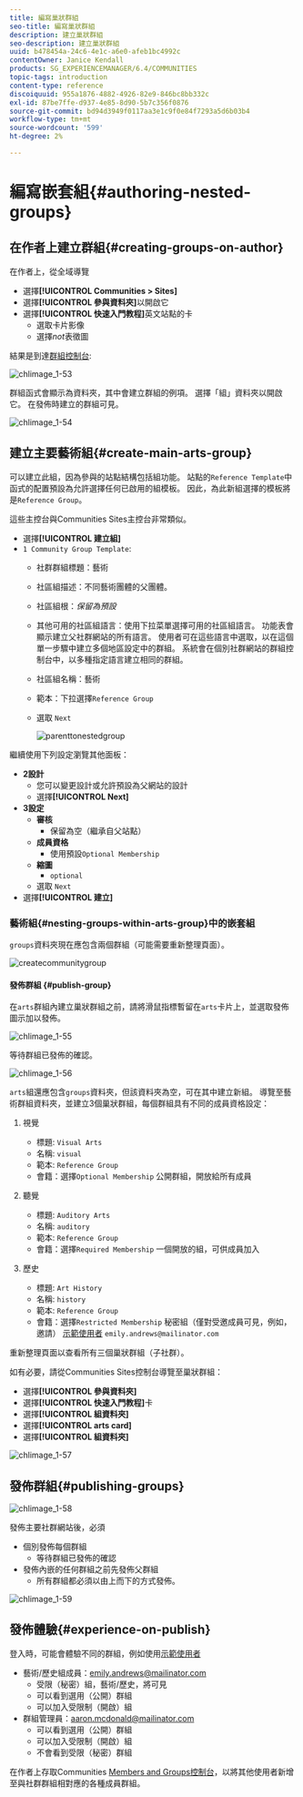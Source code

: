 ```yaml
---
title: 編寫巢狀群組
seo-title: 編寫巢狀群組
description: 建立巢狀群組
seo-description: 建立巢狀群組
uuid: b478454a-24c6-4e1c-a6e0-afeb1bc4992c
contentOwner: Janice Kendall
products: SG_EXPERIENCEMANAGER/6.4/COMMUNITIES
topic-tags: introduction
content-type: reference
discoiquuid: 955a1876-4882-4926-82e9-846bc8bb332c
exl-id: 87be7ffe-d937-4e85-8d90-5b7c356f0876
source-git-commit: bd94d3949f0117aa3e1c9f0e84f7293a5d6b03b4
workflow-type: tm+mt
source-wordcount: '599'
ht-degree: 2%

---
```


# 編寫嵌套組{#authoring-nested-groups}

## 在作者上建立群組{#creating-groups-on-author}

在作者上，從全域導覽

* 選擇&#x200B;**[!UICONTROL Communities > Sites]**
* 選擇&#x200B;**[!UICONTROL 參與資料夾]**&#x200B;以開啟它
* 選擇&#x200B;**[!UICONTROL 快速入門教程]**&#x200B;英文站點的卡
   * 選取卡片影像
   * 選擇&#x200B;*not*&#x200B;表徵圖

結果是到達[群組控制台](groups.md):

![chlimage_1-53](assets/chlimage_1-53.png)

群組函式會顯示為資料夾，其中會建立群組的例項。 選擇「組」資料夾以開啟它。 在發佈時建立的群組可見。

![chlimage_1-54](assets/chlimage_1-54.png)

## 建立主要藝術組{#create-main-arts-group}

可以建立此組，因為參與的站點結構包括組功能。 站點的`Reference Template`中函式的配置預設為允許選擇任何已啟用的組模板。 因此，為此新組選擇的模板將是`Reference Group`。

這些主控台與Communities Sites主控台非常類似。

* 選擇&#x200B;**[!UICONTROL 建立組]**
* `1 Community Group Template`:
   * 社群群組標題：藝術
   * 社區組描述：不同藝術團體的父團體。
   * 社區組根：*保留為預設*
   * 其他可用的社區組語言：使用下拉菜單選擇可用的社區組語言。 功能表會顯示建立父社群網站的所有語言。 使用者可在這些語言中選取，以在這個單一步驟中建立多個地區設定中的群組。 系統會在個別社群網站的群組控制台中，以多種指定語言建立相同的群組。
   * 社區組名稱：藝術
   * 範本：下拉選擇`Reference Group`
   * 選取 `Next`

      ![parenttonestedgroup](assets/parenttonestedgroup.png)

繼續使用下列設定瀏覽其他面板：

* **2設計**
   * 您可以變更設計或允許預設為父網站的設計
   * 選擇&#x200B;**[!UICONTROL Next]**
* **3設定**
   * **審核**
      * 保留為空（繼承自父站點）
   * **成員資格**
      * 使用預設`Optional Membership`
   * **縮圖**
      * `optional`
   * 選取 `Next`
* 選擇&#x200B;**[!UICONTROL 建立]**

### 藝術組{#nesting-groups-within-arts-group}中的嵌套組

`groups`資料夾現在應包含兩個群組（可能需要重新整理頁面）。

![createcommunitygroup](assets/createcommunitygroup.png)

#### 發佈群組 {#publish-group}

在`arts`群組內建立巢狀群組之前，請將滑鼠指標暫留在`arts`卡片上，並選取發佈圖示加以發佈。

![chlimage_1-55](assets/chlimage_1-55.png)

等待群組已發佈的確認。

![chlimage_1-56](assets/chlimage_1-56.png)

`arts`組還應包含`groups`資料夾，但該資料夾為空，可在其中建立新組。 導覽至藝術群組資料夾，並建立3個巢狀群組，每個群組具有不同的成員資格設定：

1. 視覺
   * 標題: `Visual Arts`
   * 名稱: `visual`
   * 範本: `Reference Group`
   * 會籍：選擇`Optional Membership`
公開群組，開放給所有成員
1. 聽覺
   * 標題: `Auditory Arts`
   * 名稱: `auditory`
   * 範本: `Reference Group`
   * 會籍：選擇`Required Membership`
一個開放的組，可供成員加入

1. 歷史

   * 標題: `Art History`
   * 名稱: `history`
   * 範本: `Reference Group`
   * 會籍：選擇`Restricted Membership`
秘密組（僅對受邀成員可見，例如，邀請） 
[示範使用者](tutorials.md#demo-users) `emily.andrews@mailinator.com`

重新整理頁面以查看所有三個巢狀群組（子社群）。

如有必要，請從Communities Sites控制台導覽至巢狀群組：

* 選擇&#x200B;**[!UICONTROL 參與資料夾]**
* 選擇&#x200B;**[!UICONTROL 快速入門教程]**&#x200B;卡
* 選擇&#x200B;**[!UICONTROL 組資料夾]**
* 選擇&#x200B;**[!UICONTROL arts card]**
* 選擇&#x200B;**[!UICONTROL 組資料夾]**

![chlimage_1-57](assets/chlimage_1-57.png)

## 發佈群組{#publishing-groups}

![chlimage_1-58](assets/chlimage_1-58.png)

發佈主要社群網站後，必須

* 個別發佈每個群組
   * 等待群組已發佈的確認
* 發佈內嵌的任何群組之前先發佈父群組
   * 所有群組都必須以由上而下的方式發佈。

![chlimage_1-59](assets/chlimage_1-59.png)

## 發佈體驗{#experience-on-publish}

登入時，可能會體驗不同的群組，例如使用[示範使用者](tutorials.md#demo-users)

* 藝術/歷史組成員：emily.andrews@mailinator.com
   * 受限（秘密）組，藝術/歷史，將可見
   * 可以看到選用（公開）群組
   * 可以加入受限制（開啟）組
* 群組管理員：aaron.mcdonald@mailinator.com
   * 可以看到選用（公開）群組
   * 可以加入受限制（開啟）組
   * 不會看到受限（秘密）群組

在作者上存取Communities [Members and Groups控制台](members.md)，以將其他使用者新增至與社群群組相對應的各種成員群組。
